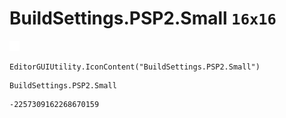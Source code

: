 # BuildSettings.PSP2.Small `16x16`
<img src="/img/BuildSettings.PSP2.Small.png" width=16 height=16>

``` CSharp
EditorGUIUtility.IconContent("BuildSettings.PSP2.Small")
```
```
BuildSettings.PSP2.Small
```
```
-2257309162268670159
```
